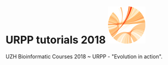 # URPP tutorials 2018 ![alt text](https://github.com/carlalbc/URPP_tutorials/blob/master/img/Logo_URPP_kl2.png)

UZH Bioinformatic Courses 2018 ~ URPP - "Evolution in action".

